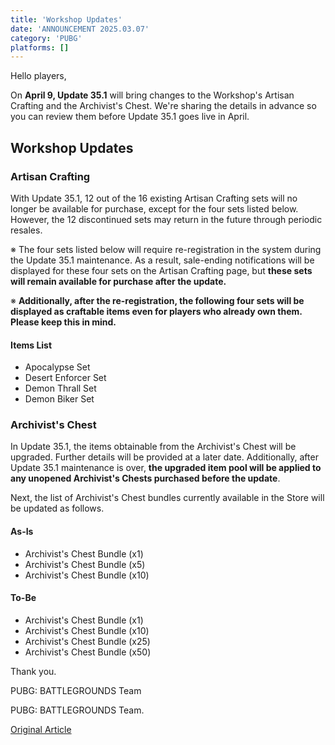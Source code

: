 ```yaml
---
title: 'Workshop Updates'
date: 'ANNOUNCEMENT 2025.03.07'
category: 'PUBG'
platforms: []
---
```


Hello players,

On **April 9, Update 35.1** will bring changes to the Workshop's Artisan Crafting and the Archivist's Chest. We're sharing the details in advance so you can review them before Update 35.1 goes live in April.

## Workshop Updates

### Artisan Crafting

With Update 35.1, 12 out of the 16 existing Artisan Crafting sets will no longer be available for purchase, except for the four sets listed below. However, the 12 discontinued sets may return in the future through periodic resales.

※ The four sets listed below will require re-registration in the system during the Update 35.1 maintenance. As a result, sale-ending notifications will be displayed for these four sets on the Artisan Crafting page, but **these sets will remain available for purchase after the update.**

※ **Additionally, after the re-registration, the following four sets will be displayed as craftable items even for players who already own them. Please keep this in mind.**

#### Items List

- Apocalypse Set
- Desert Enforcer Set
- Demon Thrall Set
- Demon Biker Set

### Archivist's Chest

In Update 35.1, the items obtainable from the Archivist's Chest will be upgraded. Further details will be provided at a later date. Additionally, after Update 35.1 maintenance is over, **the upgraded item pool will be applied to any unopened Archivist's Chests purchased before the update**.

Next, the list of Archivist's Chest bundles currently available in the Store will be updated as follows.

#### As-Is

- Archivist's Chest Bundle (x1)
- Archivist's Chest Bundle (x5)
- Archivist's Chest Bundle (x10)

#### To-Be

- Archivist's Chest Bundle (x1)
- Archivist's Chest Bundle (x10)
- Archivist's Chest Bundle (x25)
- Archivist's Chest Bundle (x50)

Thank you.

PUBG: BATTLEGROUNDS Team

PUBG: BATTLEGROUNDS Team.

[Original Article](https://www.pubg.com/en/news/8272)
